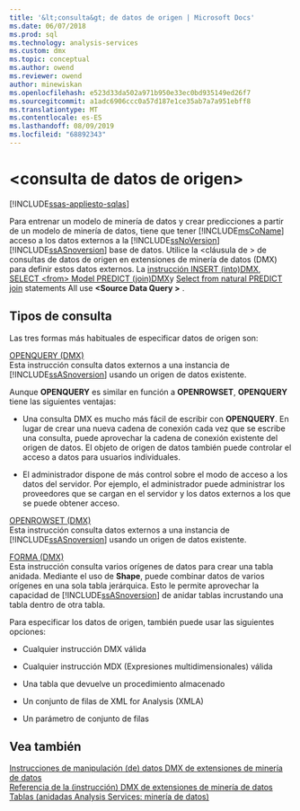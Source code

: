 ```yaml
---
title: '&lt;consulta&gt; de datos de origen | Microsoft Docs'
ms.date: 06/07/2018
ms.prod: sql
ms.technology: analysis-services
ms.custom: dmx
ms.topic: conceptual
ms.author: owend
ms.reviewer: owend
author: minewiskan
ms.openlocfilehash: e523d33da502a971b950e33ec0bd935149ed26f7
ms.sourcegitcommit: a1adc6906ccc0a57d187e1ce35ab7a7a951ebff8
ms.translationtype: MT
ms.contentlocale: es-ES
ms.lasthandoff: 08/09/2019
ms.locfileid: "68892343"
---
```

# <a name="ltsource-data-querygt"></a>&lt;consulta de datos de origen&gt;
[!INCLUDE[ssas-appliesto-sqlas](../includes/ssas-appliesto-sqlas.md)]

  Para entrenar un modelo de minería de datos y crear predicciones a partir de un modelo de minería de datos, tiene que tener [!INCLUDE[msCoName](../includes/msconame-md.md)] acceso a los datos externos a la [!INCLUDE[ssNoVersion](../includes/ssnoversion-md.md)] [!INCLUDE[ssASnoversion](../includes/ssasnoversion-md.md)] base de datos. Utilice la \<cláusula de > de consultas de datos de origen en extensiones de minería de datos (DMX) para definir estos datos externos. La [instrucción INSERT &#40;into&#41;DMX](../dmx/insert-into-dmx.md), [SELECT &#60;from&#62; Model PREDICT &#40;join&#41;DMX](../dmx/select-from-model-prediction-join-dmx.md)y [Select from natural PREDICT join](../dmx/select-from-model-prediction-join-dmx.md) statements All use **\<Source Data Query >** .  
  
## <a name="query-types"></a>Tipos de consulta  
 Las tres formas más habituales de especificar datos de origen son:  
  
 [OPENQUERY &#40;DMX&#41;](../dmx/source-data-query-openquery.md)  
 Esta instrucción consulta datos externos a una instancia de [!INCLUDE[ssASnoversion](../includes/ssasnoversion-md.md)] usando un origen de datos existente.  
  
 Aunque **OPENQUERY** es similar en función a **OPENROWSET**, **OPENQUERY** tiene las siguientes ventajas:  
  
-   Una consulta DMX es mucho más fácil de escribir con **OPENQUERY**. En lugar de crear una nueva cadena de conexión cada vez que se escribe una consulta, puede aprovechar la cadena de conexión existente del origen de datos. El objeto de origen de datos también puede controlar el acceso a datos para usuarios individuales.  
  
-   El administrador dispone de más control sobre el modo de acceso a los datos del servidor. Por ejemplo, el administrador puede administrar los proveedores que se cargan en el servidor y los datos externos a los que se puede obtener acceso.  
  
 [OPENROWSET &#40;DMX&#41;](../dmx/source-data-query-openrowset.md)  
 Esta instrucción consulta datos externos a una instancia de [!INCLUDE[ssASnoversion](../includes/ssasnoversion-md.md)] usando un origen de datos existente.  
  
 [FORMA &#40;DMX&#41;](../dmx/source-data-query-shape.md)  
 Esta instrucción consulta varios orígenes de datos para crear una tabla anidada. Mediante el uso de **Shape**, puede combinar datos de varios orígenes en una sola tabla jerárquica. Esto le permite aprovechar la capacidad de [!INCLUDE[ssASnoversion](../includes/ssasnoversion-md.md)] de anidar tablas incrustando una tabla dentro de otra tabla.  
  
 Para especificar los datos de origen, también puede usar las siguientes opciones:  
  
-   Cualquier instrucción DMX válida  
  
-   Cualquier instrucción MDX (Expresiones multidimensionales) válida  
  
-   Una tabla que devuelve un procedimiento almacenado  
  
-   Un conjunto de filas de XML for Analysis (XMLA)  
  
-   Un parámetro de conjunto de filas  
  
## <a name="see-also"></a>Vea también  
 [Instrucciones de manipulación &#40;de&#41; datos DMX de extensiones de minería de datos](../dmx/dmx-statements-data-manipulation.md)   
 [Referencia de la &#40;instrucción&#41; DMX de extensiones de minería de datos](../dmx/data-mining-extensions-dmx-statements.md)   
 [Tablas &#40;anidadas Analysis Services: minería de datos&#41;](https://docs.microsoft.com/analysis-services/data-mining/nested-tables-analysis-services-data-mining)  
  
  
